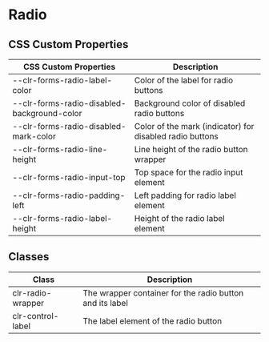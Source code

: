 # Radio

## CSS Custom Properties

| CSS Custom Properties                       | Description                                              |
| ------------------------------------------- | -------------------------------------------------------- |
| --clr-forms-radio-label-color               | Color of the label for radio buttons                     |
| --clr-forms-radio-disabled-background-color | Background color of disabled radio buttons               |
| --clr-forms-radio-disabled-mark-color       | Color of the mark (indicator) for disabled radio buttons |
| --clr-forms-radio-line-height               | Line height of the radio button wrapper                  |
| --clr-forms-radio-input-top                 | Top space for the radio input element                    |
| --clr-forms-radio-padding-left              | Left padding for radio label element                     |
| --clr-forms-radio-label-height              | Height of the radio label element                        |

## Classes

| Class             | Description                                              |
| ----------------- | -------------------------------------------------------- |
| clr-radio-wrapper | The wrapper container for the radio button and its label |
| clr-control-label | The label element of the radio button                    |
